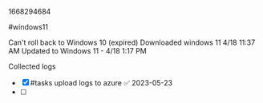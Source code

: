 
1668294684



#windows11 

Can't roll back to Windows 10 (expired)
Downloaded windows 11  4/18 11:37 AM
Updated to Windows 11 - 4/18 1:17 PM


Collected logs
- [x] #tasks upload logs to azure ✅ 2023-05-23
- [ ] 


